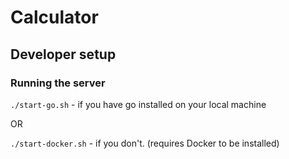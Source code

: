 # Calculator

## Developer setup

### Running the server

`./start-go.sh` - if you have go installed on your local machine
 
OR

`./start-docker.sh` - if you don't. (requires Docker to be installed)